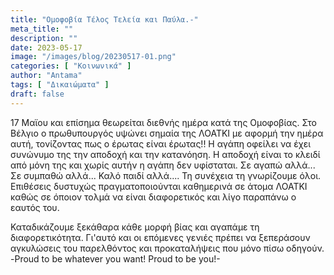 ```yaml
---
title: "Ομοφοβία Τέλος Τελεία και Παύλα.-"
meta_title: ""
description: ""
date: 2023-05-17
image: "/images/blog/20230517-01.png"
categories: [ "Κοινωνικά" ]
author: "Antama"
tags: [ "Δικαιώματα" ]
draft: false
---
```


17 Μαϊου και επίσημα θεωρείται διεθνής ημέρα κατά της Ομοφοβίας.
Στο Βέλγιο ο πρωθυπουργός υψώνει σημαία της ΛΟΑΤΚΙ με αφορμή την ημέρα αυτή, τονίζοντας πως ο έρωτας είναι έρωτας!!
Η αγάπη οφείλει να έχει συνώνυμο της την αποδοχή και την κατανόηση. Η αποδοχή είναι το κλειδί από μόνη της και χωρίς
αυτήν η αγάπη δεν υφίσταται. Σε αγαπώ αλλά... Σε συμπαθώ αλλά... Καλό παιδί αλλά.... Τη συνέχεια τη γνωρίζουμε όλοι.
Επιθέσεις δυστυχώς πραγματοποιούνται καθημερινά σε άτομα ΛΟΑΤΚΙ καθώς σε όποιον τολμά να είναι διαφορετικός και λίγο
παραπάνω ο εαυτός του.

Καταδικάζουμε ξεκάθαρα κάθε μορφή βίας και αγαπάμε τη διαφορετικότητα. Γι'αυτό και οι επόμενες γενιές πρέπει να
ξεπεράσουν αγκυλώσεις του παρελθόντος και προκαταλήψεις που μόνο πίσω οδηγούν.
-Proud to be whatever you want! Proud to be you!-
